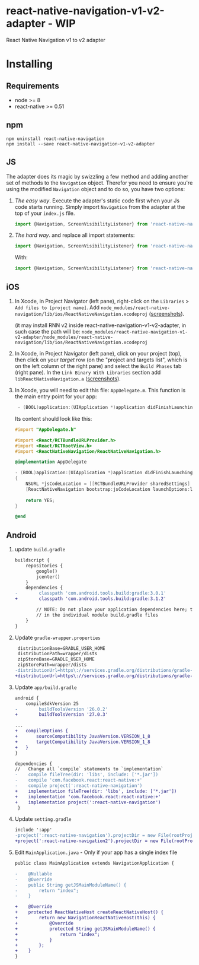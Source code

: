 # react-native-navigation-v1-v2-adapter - WIP
React Native Navigation v1 to v2 adapter


# Installing

## Requirements
* node >= 8
* react-native >= 0.51

## npm
```
npm uninstall react-native-navigation
npm install --save react-native-navigation-v1-v2-adapter
```

## JS
The adapter does its magic by swizzling a few method and adding another set of methods to the `Navigation` object. Therefor you need to ensure you're using the modified `Navigation` object and to do so, you have two options:
	
1. *The easy way*. Execute the adapter's static code first when your Js code starts running. Simply import `Navigation` from the adapter at the top of your `index.js` file.

	```js
	import {Navigation, ScreenVisibilityListener} from 'react-native-navigation-v1-v2-adapter';
	```
	
2. *The hard way*. and replace all import statements:

	```js
	import {Navigation, ScreenVisibilityListener} from 'react-native-navigation';
	```
   
	With:

	```js
	import {Navigation, ScreenVisibilityListener} from 'react-native-navigation-v1-v2-adapter';
	```

## iOS
1. In Xcode, in Project Navigator (left pane), right-click on the `Libraries` > `Add files to [project name]`. Add `node_modules/react-native-navigation/lib/ios/ReactNativeNavigation.xcodeproj` ([screenshots](https://facebook.github.io/react-native/docs/linking-libraries-ios.html#manual-linking)).
   
   (it may install RNN v2 inside react-native-navigation-v1-v2-adapter, in such case the path will be: `node_modules/react-native-navigation-v1-v2-adapter/node_modules/react-native-navigation/lib/ios/ReactNativeNavigation.xcodeproj`
2. In Xcode, in Project Navigator (left pane), click on your project (top), then click on your *target* row (on the "project and targets list", which is on the left column of the right pane) and select the `Build Phases` tab (right pane). In the `Link Binary With Libraries` section add `libReactNativeNavigation.a` ([screenshots](https://facebook.github.io/react-native/docs/linking-libraries-ios.html#step-2)).

3. In Xcode, you will need to edit this file: `AppDelegate.m`. This function is the main entry point for your app:

	```objectivec
	 - (BOOL)application:(UIApplication *)application didFinishLaunchingWithOptions:(NSDictionary *)launchOptions { ... }

	```

	Its content should look like this:

	```objectivec
	#import "AppDelegate.h"

	#import <React/RCTBundleURLProvider.h>
	#import <React/RCTRootView.h>
	#import <ReactNativeNavigation/ReactNativeNavigation.h>

	@implementation AppDelegate

	- (BOOL)application:(UIApplication *)application didFinishLaunchingWithOptions:(NSDictionary *)launchOptions
	{
		NSURL *jsCodeLocation = [[RCTBundleURLProvider sharedSettings] jsBundleURLForBundleRoot:@"index.ios" fallbackResource:nil];
		[ReactNativeNavigation bootstrap:jsCodeLocation launchOptions:launchOptions];
		
		return YES;
	}

	@end
	```

## Android
1. update `build.gradle`

	```diff
	buildscript {
	    repositories {
	        google()
	        jcenter()
	    }
	    dependencies {
	-        classpath 'com.android.tools.build:gradle:3.0.1'
	+        classpath 'com.android.tools.build:gradle:3.1.2'
	
	        // NOTE: Do not place your application dependencies here; they belong
	        // in the individual module build.gradle files
	    }
	}
	```
	
2. Update `gradle-wrapper.properties`

	```diff
	 distributionBase=GRADLE_USER_HOME
	 distributionPath=wrapper/dists
	 zipStoreBase=GRADLE_USER_HOME
	 zipStorePath=wrapper/dists
	-distributionUrl=https\://services.gradle.org/distributions/gradle-4.1-all.zip
	+distributionUrl=https\://services.gradle.org/distributions/gradle-4.4-all.zip
	```	

3. Update `app/build.gradle`

	```diff
	android {
		compileSdkVersion 25
	-        buildToolsVersion '26.0.2'
	+        buildToolsVersion '27.0.3'

	...
	+   compileOptions {
	+       sourceCompatibility JavaVersion.VERSION_1_8
	+       targetCompatibility JavaVersion.VERSION_1_8
	+   }
	}

	dependencies {
	//   Change all `compile` statements to `implementation`
	-    compile fileTree(dir: 'libs', include: ['*.jar'])
	-    compile 'com.facebook.react:react-native:+'
	-    compile project(':react-native-navigation')
	+    implementation fileTree(dir: 'libs', include: ['*.jar'])
	+    implementation 'com.facebook.react:react-native:+'
	+    implementation project(':react-native-navigation')
	 }
	```

4. Update `setting.gradle`

	```diff
	include ':app'
	-project(':react-native-navigation').projectDir = new File(rootProject.projectDir, '../node_modules/react-native-navigation/android/app/')
	+project(':react-native-navigation2').projectDir = new File(rootProject.projectDir, '../node_modules/react-native-navigation/lib/android/app/')
	```
	
5. Edit `MainApplication.java` - Only if your app has a single index file

	```diff
	public class MainApplication extends NavigationApplication {
	
	-    @Nullable
	-    @Override
	-    public String getJSMainModuleName() {
	-        return "index";
	-    }

   +    @Override
   +    protected ReactNativeHost createReactNativeHost() {
   +        return new NavigationReactNativeHost(this) {
   +            @Override
   +            protected String getJSMainModuleName() {
   +                return "index";
   +            }
   +        };
   +    }
	}
	```	
